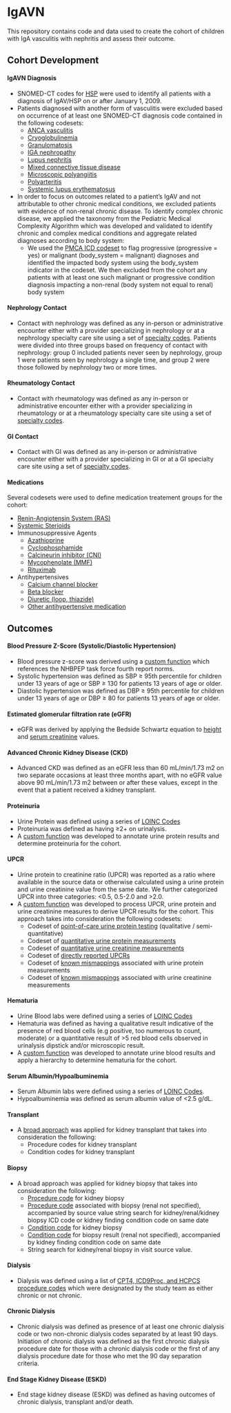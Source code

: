 # IgAVN
This repository contains code and data used to create the cohort of children with IgA vasculitis with nephritis and assess their outcome.

## Cohort Development

#### IgAVN Diagnosis
- SNOMED-CT codes for [HSP](codesets/hsp_codeset.csv) were used to identify all patients with a diagnosis of IgAV/HSP on or after January 1, 2009. 
- Patients diagnosed with another form of vasculitis were excluded based on occurrence of at least one SNOMED-CT diagnosis code contained in the following codesets:
    - [ANCA vasculitis](codesets/exclusion_anca_vasculitis_codeset.csv)
    - [Cryoglobulinemia](codesets/exclusion_cryoglobulinemia_codeset.csv)
    - [Granulomatosis](codesets/exclusion_granulomatosis_codeset.csv)
    - [IGA nephropathy](codesets/exclusion_iga_nephropathy_codeset.csv)
    - [Lupus nephritis](codesets/exclusion_lupus_nephritis_codeset.csv)
    - [Mixed connective tissue disease](codesets/exclusion_mctd_codeset.csv)
    - [Microscopic polyangiitis](codesets/exclusion_micro_polyangiitis_codeset.csv)
    - [Polyarteritis](codesets/exclusion_polyarteritis_codeset.csv)
    - [Systemic lupus erythematosus](codesets/exclusion_systemic_lupus_codeset.csv)
- In order to focus on outcomes related to a patient’s IgAV and not attributable to other chronic medical conditions, we excluded patients with evidence of non-renal chronic disease. To identify complex chronic disease, we applied the taxonomy from the Pediatric Medical Complexity Algorithm which was developed and validated to identify chronic and complex medical conditions and aggregate related diagnoses according to body system: 
    - We used the [PMCA ICD codeset](codesets/pmca_icd.csv) to flag progressive (progressive = yes) or malignant (body_system = malignant) diagnoses and identified the impacted body system using the body_system indicator in the codeset. We then excluded from the cohort any patients with at least one such malignant or progressive condition diagnosis impacting a non-renal (body system not equal to renal) body system

#### Nephrology Contact
- Contact with nephrology was defined as any in-person or administrative encounter either with a provider specializing in nephrology or at a nephrology specialty care site using a set of [specialty codes](codesets/nephr_specialty.csv). Patients were divided into three groups based on frequency of contact with nephrology: group 0 included patients never seen by nephrology, group 1 were patients seen by nephrology a single time, and group 2 were those followed by nephrology two or more times.

#### Rheumatology Contact
- Contact with rheumatology was defined as any in-person or administrative encounter either with a provider specializing in rheumatology or at a rheumatology specialty care site using a set of [specialty codes](codesets/rheum_codeset.csv). 

#### GI Contact
- Contact with GI was defined as any in-person or administrative encounter either with a provider specializing in GI or at a GI specialty care site using a set of [specialty codes](codesets/gi_codeset.csv). 

#### Medications
Several codesets were used to define medication treatement groups for the cohort:
 - [Renin-Angiotensin System (RAS)](codesets/raas.csv)
 - [Systemic Sterioids](codesets/steroids.csv)
 - Immunosuppressive Agents
   - [Azathioprine](codesets/azathioprine.csv)  
   - [Cyclophosphamide](codesets/cyclophosphamide.csv) 
   - [Calcineurin inhibitor (CNI)](codesets/tacrolimus_cyclosporine.csv)  
   - [Mycophenolate (MMF)](codesets/mycophenolate.csv)  
   - [Rituximab](codesets/rituximab.csv)  
 - Antihypertensives
   - [Calcium channel blocker](codesets/ccb.csv)
   - [Beta blocker](codesets/beta_blockers.csv) 
   - [Diuretic (loop, thiazide)](codesets/diuretics.csv)  
   - [Other antihypertensive medication](codesets/antihtn_rx.csv)  
  
## Outcomes

#### Blood Pressure Z-Score (Systolic/Diastolic Hypertension)
- Blood pressure z-score was derived using a [custom function](codes/cohort_bp_fun.R) which references the NHBPEP task force fourth report norms.
- Systolic hypertension was defined as SBP ≥ 95th percentile for children under 13 years of age or SBP ≥ 130 for patients 13 years of age or older. 
- Diastolic hypertension was defined as DBP ≥ 95th percentile for children under 13 years of age or DBP ≥ 80 for patients 13 years of age or older.

#### Estimated glomerular filtration rate (eGFR)
- eGFR was derived by applying the Bedside Schwartz equation to [height](codesets/height_codeset.csv) and [serum creatinine](codesets/serum_creatinine_codeset.csv) values.

#### Advanced Chronic Kidney Disease (CKD)
- Advanced CKD was defined as an eGFR less than 60 mL/min/1.73 m2 on two separate occasions at least three months apart, with no eGFR value above 90 mL/min/1.73 m2 between or after these values, except in the event that a patient received a kidney transplant.

#### Proteinuria
- Urine Protein was defined using a series of [LOINC Codes](codesets/urine_protein.csv)
- Proteinuria was defined as having ≥2+ on urinalysis.
- A [custom function](codes/cohort_proteinuria.R) was developed to annotate urine protein results and determine proteinuria for the cohort.
#### UPCR
- Urine protein to creatinine ratio (UPCR) was reported as a ratio where available in the source data or otherwise calculated using a urine protein and urine creatinine value from the same date. We further categorized UPCR into three categories: <0.5, 0.5-2.0 and >2.0.
- A [custom function](codes/cohort_upcr.R) was developed to process UPCR, urine protein and urine creatinine measures to derive UPCR results for the cohort. This approach takes into consideration the following codesets:
   - Codeset of [point-of-care urine protein testing](codesets/proteinuria_urinalysis_codeset.csv) (qualitative / semi-quantitative)
   - Codeset of [quantitative urine protein measurements](codesets/urine_protein_quant.csv)
   - Codeset of [quantitative urine creatinine measurements](codesets/urine_creatinine.csv)
   - Codeset of [directly reported UPCRs](codesets/urine_prot_creat_ratio.csv)
   - Codeset of [known mismappings](codesets/prot_cpt_loinc_mismaps.csv) associated with urine protein measurements
   - Codeset of [known mismappings](codesets/creat_cpt_loinc_mismaps.csv) associated with urine creatinine measurements    
 
#### Hematuria
-  Urine Blood labs were defined using a series of [LOINC Codes](codesets/urine_blood_codeset.csv)
-  Hematuria was defined as having a qualitative result indicative of the presence of red blood cells (e.g positive, too numerous to count, moderate) or a quantitative result of >5 red blood cells observed in urinalysis dipstick and/or microscopic result. 
-  A [custom function](codes/cohort_hematuria.R) was developed to annotate urine blood results and apply a hierarchy to determine hematuria for the cohort.

#### Serum Albumin/Hypoalbuminemia
- Serum Albumin labs were defined using a series of [LOINC Codes](codesets/serum_albumin_codeset.csv).
- Hypoalbuminemia was defined as serum albumin value of <2.5 g/dL.
#### Transplant
- A [broad approach](codesets/kidney_transplant_broad_codeset.csv) was applied for kidney transplant that takes into consideration the following:
  - Procedure codes for kidney transplant
  - Condition codes for kidney transplant
#### Biopsy
- A broad approach was applied for kidney biopsy that takes into consideration the following: 
    - [Procedure code](codesets/kidney_biopsy_proc.csv) for kidney biopsy
   - [Procedure code](codesets/biopsy_proc.csv) associated with biopsy (renal not specified), accompanied by source value string search for kidney/renal/kidney biopsy ICD code or kidney finding condition code on same date
   - [Condition code](codesets/kidney_biopsy_cond.csv) for kidney biopsy
   - [Condition code](codesets/biopsy_result_cond.csv) for biopsy result (renal not specified), accompanied by kidney finding condition code on same date
   - String search for kidney/renal biopsy in visit source value.
#### Dialysis
- Dialysis was defined using a list of [CPT4, ICD9Proc, and HCPCS procedure codes](codesets/dialysis_broad.csv) which were designated by the study team as either chronic or not chronic. 
#### Chronic Dialysis
- Chronic dialysis was defined as presence of at least one chronic dialysis code or two non-chronic dialysis codes separated by at least 90 days. Initiation of chronic dialysis was defined as the first chronic dialysis procedure date for those with a chronic dialysis code or the first of any dialysis procedure date for those who met the 90 day separation criteria. 
#### End Stage Kidney Disease (ESKD)
- End stage kidney disease (ESKD) was defined as having outcomes of chronic dialysis, transplant and/or death. 

